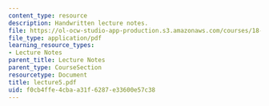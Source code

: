 ```yaml
---
content_type: resource
description: Handwritten lecture notes.
file: https://ol-ocw-studio-app-production.s3.amazonaws.com/courses/18-704-seminar-in-algebra-and-number-theory-rational-points-on-elliptic-curves-fall-2004/f0cb4ffe4cbaa31f6287e33600e57c38_lecture5.pdf
file_type: application/pdf
learning_resource_types:
- Lecture Notes
parent_title: Lecture Notes
parent_type: CourseSection
resourcetype: Document
title: lecture5.pdf
uid: f0cb4ffe-4cba-a31f-6287-e33600e57c38
---
```

